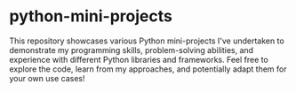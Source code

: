 # python-mini-projects
This repository showcases various Python mini-projects I've undertaken to demonstrate my programming skills, problem-solving abilities, and experience with different Python libraries and frameworks. Feel free to explore the code, learn from my approaches, and potentially adapt them for your own use cases!
